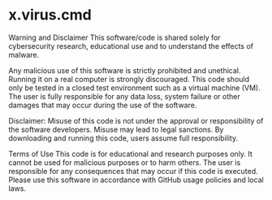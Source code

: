 # x.virus.cmd
Warning and Disclaimer
This software/code is shared solely for cybersecurity research, educational use and to understand the effects of malware.

Any malicious use of this software is strictly prohibited and unethical.
Running it on a real computer is strongly discouraged.
This code should only be tested in a closed test environment such as a virtual machine (VM). The user is fully responsible for any data loss, system failure or other damages that may occur during the use of the software.

Disclaimer:
Misuse of this code is not under the approval or responsibility of the software developers. Misuse may lead to legal sanctions. By downloading and running this code, users assume full responsibility.

Terms of Use
This code is for educational and research purposes only.
It cannot be used for malicious purposes or to harm others.
The user is responsible for any consequences that may occur if this code is executed.
Please use this software in accordance with GitHub usage policies and local laws.
